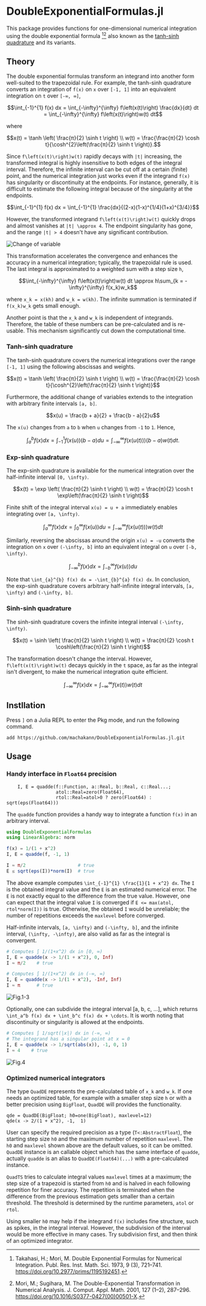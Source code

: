 # DoubleExponentialFormulas.jl

This package provides functions for one-dimensional numerical integration using the double exponential formula [^1][^2] also known as the [tanh-sinh quadrature](https://en.wikipedia.org/wiki/Tanh-sinh_quadrature) and its variants.



## Theory

The double exponential formulas transform an integrand into another form well-suited to the trapezoidal rule. For example, the tanh-sinh quadrature converts an integration of ``f(x)`` on ``x`` over ``[-1, 1]`` into an equivalent integration on ``t`` over ``[-∞, ∞]``,

```math
\int_{-1}^{1} f(x) dx = \int_{-\infty}^{\infty} f\left(x(t)\right) \frac{dx}{dt} dt = \int_{-\infty}^{\infty} f\left(x(t)\right)w(t) dt
```

where

```math
x(t) = \tanh \left( \frac{π}{2} \sinh t \right) \\
w(t) = \frac{\frac{π}{2} \cosh t}{\cosh^{2}\left(\frac{π}{2} \sinh t \right)}.
```

Since ``f\left(x(t)\right)w(t)`` rapidly decays with ``|t|`` increasing, the transformed integral is highly insensitive to both edges of the integral interval. Therefore, the infinite interval can be cut off at a certain (finite) point, and the numerical integration just works even if the integrand ``f(x)`` has singularity or discontinuity at the endpoints. For instance, generally, it is difficult to estimate the following integral because of the singularity at the endpoints.

```math
\int_{-1}^{1} f(x) dx = \int_{-1}^{1} \frac{dx}{(2-x)(1-x)^{1/4}(1+x)^{3/4}}
```

However, the transformed integrand ``f\left(x(t)\right)w(t)`` quickly drops and almost vanishes at ``|t| \approx 4``. The endpoint singularity has gone, and the range ``|t| > 4`` doesn't have any significant contribution.

![Change of variable](https://imgur.com/0hJKg50.png)

This transformation accelerates the convergence and enhances the accuracy in a numerical integration; typically, the trapezoidal rule is used. The last integral is approximated to a weighted sum with a step size ``h``,

```math
\int_{-\infty}^{\infty} f\left(x(t)\right)w(t) dt \approx h\sum_{k = -\infty}^{\infty} f(x_k)w_k
```

where ``x_k = x(kh)`` and ``w_k = w(kh)``. The infinite summation is terminated if ``f(x_k)w_k`` gets small enough.

Another point is that the ``x_k`` and ``w_k`` is independent of integrands. Therefore, the table of these numbers can be pre-calculated and is re-usable. This mechanism significantly cut down the computational time.


### Tanh-sinh quadrature

The tanh-sinh quadrature covers the numerical integrations over the range ``[-1, 1]`` using the following abscissas and weights.

```math
x(t) = \tanh \left( \frac{π}{2} \sinh t \right) \\
w(t) = \frac{\frac{π}{2} \cosh t}{\cosh^{2}\left(\frac{π}{2} \sinh t \right)}
```

Furthermore, the additional change of variables extends to the integration with arbitrary finite intervals ``[a, b]``.

```math
x(u) = \frac{b + a}{2} + \frac{b - a}{2}u
```

The ``x(u)`` changes from ``a`` to ``b`` when ``u`` changes from ``-1`` to ``1``. Hence,

```math
\int_{a}^{b} f(x) dx = \int_{-1}^{1} f\left(x(u)\right)(b - a) du = \int_{-\infty}^{\infty} f\left(x\left(u(t)\right)\right)(b - a)w(t) dt.
```


### Exp-sinh quadrature

The exp-sinh quadrature is available for the numerical integration over the half-infinite interval ``[0, \infty)``.

```math
x(t) = \exp \left( \frac{π}{2} \sinh t \right) \\
w(t) = \frac{π}{2} \cosh t \exp\left(\frac{π}{2} \sinh t \right)
```

Finite shift of the integral interval ``x(u) = u + a`` immediately enables integrating over ``[a, \infty)``.

```math
\int_{a}^{\infty} f(x) dx = \int_{0}^{\infty} f\left(x(u)\right) du = \int_{-\infty}^{\infty} f\left(x\left(u(t)\right)\right)w(t) dt
```

Similarly, reversing the abscissas around the origin ``x(u) = -u`` converts the integration on ``x`` over ``(-\infty, b]`` into an equivalent integral on ``u`` over ``[-b, \infty)``.

```math
\int_{-\infty}^{b} f(x) dx = \int_{-b}^{\infty} f\left(x(u)\right) du
```

Note that ``\int_{a}^{b} f(x) dx = -\int_{b}^{a} f(x) dx``. In conclusion, the exp-sinh quadrature covers arbitrary half-infinite integral intervals, ``[a, \infty)`` and ``(-\infty, b]``.



### Sinh-sinh quadrature

The sinh-sinh quadrature covers the infinite integral interval ``(-\infty, \infty)``.

```math
x(t) = \sinh \left( \frac{π}{2} \sinh t \right) \\
w(t) = \frac{π}{2} \cosh t \cosh\left(\frac{π}{2} \sinh t \right)
```

The transformation doesn't change the interval. However, ``f\left(x(t)\right)w(t)`` decays quickly in the ``t`` space, as far as the integral isn't divergent, to make the numerical integration quite efficient.

```math
\int_{-\infty}^{\infty} f(x) dx = \int_{-\infty}^{\infty} f\left(x(t)\right)w(t) dt
```



## Instllation

Press `]` on a Julia REPL to enter the Pkg mode, and run the following command.

```
add https://github.com/machakann/DoubleExponentialFormulas.jl.git
```



## Usage

### Handy interface in `Float64` precision

```
    I, E = quadde(f::Function, a::Real, b::Real, c::Real...;
                  atol::Real=zero(Float64),
                  rtol::Real=atol>0 ? zero(Float64) : sqrt(eps(Float64)))
```

The `quadde` function provides a handy way to integrate a function ``f(x)`` in an arbitrary interval.

```julia
using DoubleExponentialFormulas
using LinearAlgebra: norm

f(x) = 1/(1 + x^2)
I, E = quadde(f, -1, 1)

I ≈ π/2                   # true
E ≤ sqrt(eps(I))*norm(I)  # true
```

The above example computes ``\int_{-1}^{1} \frac{1}{1 + x^2} dx``. The `I` is the obtained integral value and the `E` is an estimated numerical error. The `E` is not exactly equal to the difference from the true value. However, one can expect that the integral value `I` is converged if `E <= max(atol, rtol*norm(I))` is true. Otherwise, the obtained `I` would be unreliable; the number of repetitions exceeds the `maxlevel` before converged.

Half-infinite intervals, ``[a, \infty)`` and ``(-\infty, b]``, and the infinite interval, ``(\infty, -\infty)``, are also valid as far as the integral is convergent.

```julia
# Computes ∫ 1/(1+x^2) dx in [0, ∞)
I, E = quadde(x -> 1/(1 + x^2), 0, Inf)
I ≈ π/2    # true

# Computes ∫ 1/(1+x^2) dx in (-∞, ∞)
I, E = quadde(x -> 1/(1 + x^2), -Inf, Inf)
I ≈ π      # true
```

![Fig.1-3](https://imgur.com/id5rPIP.png)

Optionally, one can subdivide the integral interval [a, b, c, ...], which returns ``\int_a^b f(x) dx + \int_b^c f(x) dx + \cdots``.  It is worth noting that discontinuity or singularity is allowed at the endpoints.

```julia
# Computes ∫ 1/sqrt(|x|) dx in (-∞, ∞)
# The integrand has a singular point at x = 0
I, E = quadde(x -> 1/sqrt(abs(x)), -1, 0, 1)
I ≈ 4    # true
```

![Fig.4](https://imgur.com/ckPlHsi.png)


### Optimized numerical integrators

The type `QuadDE` represents the pre-calculated table of ``x_k`` and ``w_k``. If one needs an optimized table, for example with a smaller step size ``h`` or with a better precision using `BigFloat`, `QuadDE` will provides the functionality.

```
qde = QuadDE(BigFloat; h0=one(BigFloat), maxlevel=12)
qde(x -> 2/(1 + x^2), -1,  1)
```

User can specify the required precision as a type (`T<:AbstractFloat`), the starting step size `h0` and the maximum number of repetition `maxlevel`. The `h0` and `maxlevel` shown above are the default values, so it can be omitted. `QuadDE` instance is an callable object which has the same interface of `quadde`, actually `quadde` is an alias to `QuadDE(Float64)(...)` with a pre-calculated instance.

`QuadTS` tries to calculate integral values `maxlevel` times at a maximum; the step size of a trapezoid is started from `h0` and is halved in each following repetition for finer accuracy. The repetition is terminated when the difference from the previous estimation gets smaller than a certain threshold.  The threshold is determined by the runtime parameters, `atol` or `rtol`.

Using smaller `h0` may help if the integrand `f(x)` includes fine structure, such as spikes, in the integral interval. However, the subdivision of the interval would be more effective in many cases. Try subdivision first, and then think of an optimized integrator.



[^1]: Takahasi, H.; Mori, M. Double Exponential Formulas for Numerical Integration. Publ. Res. Inst. Math. Sci. 1973, 9 (3), 721–741.  https://doi.org/10.2977/prims/1195192451.

[^2]: Mori, M.; Sugihara, M. The Double-Exponential Transformation in Numerical Analysis. J. Comput. Appl. Math. 2001, 127 (1–2), 287–296.  https://doi.org/10.1016/S0377-0427(00)00501-X.
